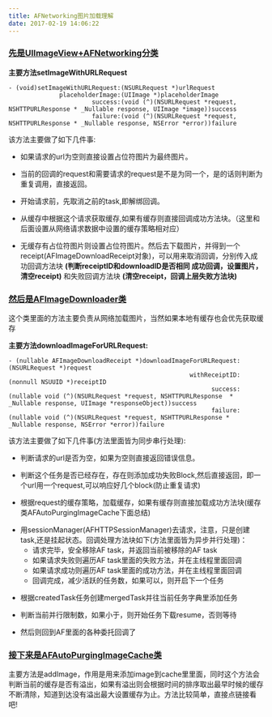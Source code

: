 ```yaml
---
title: AFNetworking图片加载理解
date: 2017-02-19 14:06:22
---
```


### [先是UIImageView+AFNetworking分类](https://github.com/MyExam-hu/SummaryPro/blob/master/Pods/AFNetworking/UIKit%2BAFNetworking/UIImageView%2BAFNetworking.m)

**主要方法setImageWithURLRequest**

```
- (void)setImageWithURLRequest:(NSURLRequest *)urlRequest
              placeholderImage:(UIImage *)placeholderImage
                       success:(void (^)(NSURLRequest *request, NSHTTPURLResponse * _Nullable response, UIImage *image))success
                       failure:(void (^)(NSURLRequest *request, NSHTTPURLResponse * _Nullable response, NSError *error))failure
```
该方法主要做了如下几件事:

<!-- more -->

* 如果请求的url为空则直接设置占位符图片为最终图片。

* 当前的回调的request和需要请求的request是不是为同一个，是的话则判断为重复调用，直接返回。

* 开始请求前，先取消之前的task,即解绑回调。

* 从缓存中根据这个请求获取缓存,如果有缓存则直接回调成功方法块。（这里和后面设置从网络请求数据中设置的缓存策略相对应）

* 无缓存有占位符图片则设置占位符图片。然后去下载图片，并得到一个receipt(AFImageDownloadReceipt对象)，可以用来取消回调，分别传入成功回调方法块 **(判断receiptID和downloadID是否相同 成功回调，设置图片，清空receipt)** 和失败回调方法块 **(清空receipt，回调上层失败方法块)**

### [然后是AFImageDownloader类](https://github.com/MyExam-hu/SummaryPro/blob/master/Pods/AFNetworking/UIKit%2BAFNetworking/AFImageDownloader.m)

这个类里面的方法主要负责从网络加载图片，当然如果本地有缓存也会优先获取缓存

**主要方法downloadImageForURLRequest:**

```
- (nullable AFImageDownloadReceipt *)downloadImageForURLRequest:(NSURLRequest *)request
                                                  withReceiptID:(nonnull NSUUID *)receiptID
                                                        success:(nullable void (^)(NSURLRequest *request, NSHTTPURLResponse  * _Nullable response, UIImage *responseObject))success
                                                        failure:(nullable void (^)(NSURLRequest *request, NSHTTPURLResponse * _Nullable response, NSError *error))failure
```

该方法主要做了如下几件事(方法里面皆为同步串行处理):

* 判断请求的url是否为空，如果为空则直接返回错误信息。

* 判断这个任务是否已经存在，存在则添加成功失败Block,然后直接返回，即一个url用一个request,可以响应好几个block(防止重复请求)

* 根据request的缓存策略，加载缓存，如果有缓存则直接加载成功方法块(缓存类AFAutoPurgingImageCache下面总结)

- 用sessionManager(AFHTTPSessionManager)去请求，注意，只是创建task,还是挂起状态。回调处理方法块如下(方法里面皆为异步并行处理)：
	* 请求完毕，安全移除AF task，并返回当前被移除的AF task
	* 如果请求失败则遍历AF task里面的失败方法，并在主线程里面回调
	* 如果请求成功则遍历AF task里面的成功方法，并在主线程里面回调
	* 回调完成，减少活跃的任务数，如果可以，则开启下一个任务

* 根据createdTask任务创建mergedTask并往当前任务字典里添加任务

* 判断当前并行限制数，如果小于，则开始任务下载resume，否则等待

* 然后则回到AF里面的各种委托回调了

### [接下来是AFAutoPurgingImageCache类](https://github.com/MyExam-hu/SummaryPro/blob/master/Pods/AFNetworking/UIKit%2BAFNetworking/AFAutoPurgingImageCache.m)

主要方法是addImage，作用是用来添加image到cache里里面，同时这个方法会判断当前的缓存是否有溢出，如果有溢出则会根据时间的排序取出最早时候的缓存不断清除，知道到达没有溢出最大设置缓存为止。方法比较简单，直接点链接看吧!